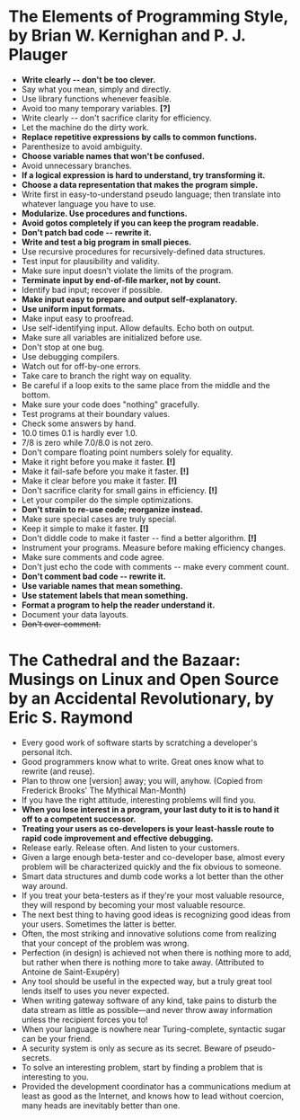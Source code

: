 The Elements of Programming Style, by Brian W. Kernighan and P. J. Plauger
===
* **Write clearly -- don't be too clever.**
* Say what you mean, simply and directly.
* Use library functions whenever feasible.
* Avoid too many temporary variables. **[?]**
* Write clearly -- don't sacrifice clarity for efficiency.
* Let the machine do the dirty work.
* **Replace repetitive expressions by calls to common functions.**
* Parenthesize to avoid ambiguity.
* **Choose variable names that won't be confused.**
* Avoid unnecessary branches.
* **If a logical expression is hard to understand, try transforming it.**
* **Choose a data representation that makes the program simple.**
* Write first in easy-to-understand pseudo language; then translate into whatever language you have to use.
* **Modularize. Use procedures and functions.**
* **Avoid gotos completely if you can keep the program readable.**
* **Don't patch bad code -- rewrite it.**
* **Write and test a big program in small pieces.**
* Use recursive procedures for recursively-defined data structures.
* Test input for plausibility and validity.
* Make sure input doesn't violate the limits of the program.
* **Terminate input by end-of-file marker, not by count.**
* Identify bad input; recover if possible.
* **Make input easy to prepare and output self-explanatory.**
* **Use uniform input formats.**
* Make input easy to proofread.
* Use self-identifying input. Allow defaults. Echo both on output.
* Make sure all variables are initialized before use.
* Don't stop at one bug.
* Use debugging compilers.
* Watch out for off-by-one errors.
* Take care to branch the right way on equality.
* Be careful if a loop exits to the same place from the middle and the bottom.
* Make sure your code does "nothing" gracefully.
* Test programs at their boundary values.
* Check some answers by hand.
* 10.0 times 0.1 is hardly ever 1.0.
* 7/8 is zero while 7.0/8.0 is not zero.
* Don't compare floating point numbers solely for equality.
* Make it right before you make it faster. **[!]**
* Make it fail-safe before you make it faster. **[!]**
* Make it clear before you make it faster. **[!]**
* Don't sacrifice clarity for small gains in efficiency. **[!]**
* Let your compiler do the simple optimizations.
* **Don't strain to re-use code; reorganize instead.**
* Make sure special cases are truly special.
* Keep it simple to make it faster. **[!]**
* Don't diddle code to make it faster -- find a better algorithm. **[!]**
* Instrument your programs. Measure before making efficiency changes.
* Make sure comments and code agree.
* Don't just echo the code with comments -- make every comment count.
* **Don't comment bad code -- rewrite it.**
* **Use variable names that mean something.**
* **Use statement labels that mean something.**
* **Format a program to help the reader understand it.**
* Document your data layouts.
* ~~Don't over-comment.~~

The Cathedral and the Bazaar: Musings on Linux and Open Source by an Accidental Revolutionary, by Eric S. Raymond
===
* Every good work of software starts by scratching a developer's personal itch.
* Good programmers know what to write. Great ones know what to rewrite (and reuse).
* Plan to throw one [version] away; you will, anyhow. (Copied from Frederick Brooks' The Mythical Man-Month)
* If you have the right attitude, interesting problems will find you.
* **When you lose interest in a program, your last duty to it is to hand it off to a competent successor.**
* **Treating your users as co-developers is your least-hassle route to rapid code improvement and effective debugging.**
* Release early. Release often. And listen to your customers.
* Given a large enough beta-tester and co-developer base, almost every problem will be characterized quickly and the fix obvious to someone.
* Smart data structures and dumb code works a lot better than the other way around.
* If you treat your beta-testers as if they're your most valuable resource, they will respond by becoming your most valuable resource.
* The next best thing to having good ideas is recognizing good ideas from your users. Sometimes the latter is better.
* Often, the most striking and innovative solutions come from realizing that your concept of the problem was wrong.
* Perfection (in design) is achieved not when there is nothing more to add, but rather when there is nothing more to take away. (Attributed to Antoine de Saint-Exupéry)
* Any tool should be useful in the expected way, but a truly great tool lends itself to uses you never expected.
* When writing gateway software of any kind, take pains to disturb the data stream as little as possible—and never throw away information unless the recipient forces you to!
* When your language is nowhere near Turing-complete, syntactic sugar can be your friend.
* A security system is only as secure as its secret. Beware of pseudo-secrets.
* To solve an interesting problem, start by finding a problem that is interesting to you.
* Provided the development coordinator has a communications medium at least as good as the Internet, and knows how to lead without coercion, many heads are inevitably better than one.
